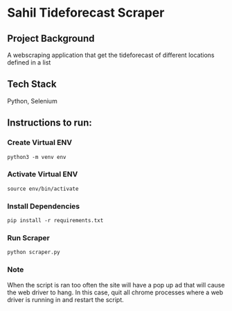 # Sahil Tideforecast Scraper

## Project Background
A webscraping application that get the tideforecast of different locations defined in a list

## Tech Stack
Python, Selenium

## Instructions to run:

### Create Virtual ENV
```python3 -m venv env```

### Activate Virtual ENV
```source env/bin/activate```

### Install Dependencies
```pip install -r requirements.txt```

### Run Scraper
```python scraper.py```

### Note
When the script is ran too often the site will have a pop up ad that will cause the web driver to hang. In this case, quit all chrome processes where a web driver is running in and restart the script.